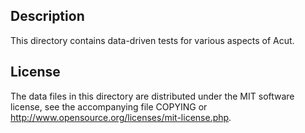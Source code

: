 Description
------------

This directory contains data-driven tests for various aspects of Acut.

License
--------

The data files in this directory are distributed under the MIT software
license, see the accompanying file COPYING or
http://www.opensource.org/licenses/mit-license.php.


